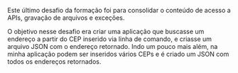 Este último desafio da formação foi para consolidar o conteúdo de acesso a APIs, gravação de arquivos e exceções.

O objetivo nesse desafio era criar uma aplicação que buscasse um endereço a partir do CEP inserido via linha de comando, e criasse um arquivo JSON com o endereço retornado.
Indo um pouco mais além, na minha aplicação podem ser inseridos vários CEPs e é criado um JSON com todos os endereços retornados.
